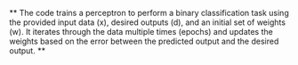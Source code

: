 ** The code trains a perceptron to perform a binary classification task using the provided input data (x), desired outputs (d), and an initial set of weights (w). It iterates through the data multiple times (epochs) and updates the weights based on the error between the predicted output and the desired output. **
